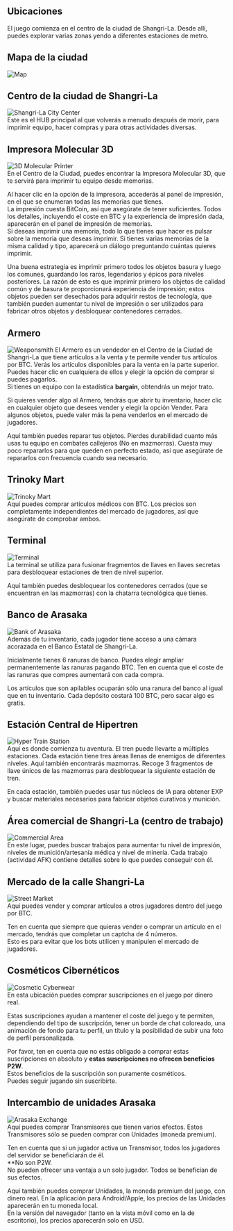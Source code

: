 ## Ubicaciones
El juego comienza en el centro de la ciudad de Shangri-La. Desde allí, puedes explorar varias zonas yendo a diferentes estaciones de metro. 

## Mapa de la ciudad

![Map](/resources/mobile-tutorial/Map.png)

## Centro de la ciudad de Shangri-La  
![Shangri-La City Center](/resources/mobile-tutorial/Shangri-LaCityCenter.png)  
Este es el HUB principal al que volverás a menudo después de morir, para imprimir equipo, hacer compras y para otras actividades diversas.

## Impresora Molecular 3D  
![3D Molecular Printer](/resources/mobile-tutorial/Molecular3DPrinter.png)  
En el Centro de la Ciudad, puedes encontrar la Impresora Molecular 3D, que te servirá para imprimir tu equipo desde memorias.

Al hacer clic en la opción de la impresora, accederás al panel de impresión, en el que se enumeran todas las memorias que tienes.  
La impresión cuesta BitCoin, así que asegúrate de tener suficientes. Todos los detalles, incluyendo el coste en BTC y la experiencia de impresión dada, aparecerán en el panel de impresión de memorias.  
Si deseas imprimir una memoria, todo lo que tienes que hacer es pulsar sobre la memoria que deseas imprimir. Si tienes varias memorias de la misma calidad y tipo, aparecerá un diálogo preguntando cuántas quieres imprimir.  

Una buena estrategia es imprimir primero todos los objetos basura y luego los comunes, guardando los raros, legendarios y épicos para niveles posteriores. La razón de esto es que imprimir primero los objetos de calidad común y de basura te proporcionará experiencia de impresión; estos objetos pueden ser desechados para adquirir restos de tecnología, que también pueden aumentar tu nivel de impresión o ser utilizados para fabricar otros objetos y desbloquear contenedores cerrados.

## Armero  
![Weaponsmith](/resources/mobile-tutorial/WeaponSmith.png) 
El Armero es un vendedor en el Centro de la Ciudad de Shangri-La que tiene artículos a la venta y te permite vender tus artículos por BTC. Verás los artículos disponibles para la venta en la parte superior. Puedes hacer clic en cualquiera de ellos y elegir la opción de comprar si puedes pagarlos.  
Si tienes un equipo con la estadística **bargain**, obtendrás un mejor trato.  

Si quieres vender algo al Armero, tendrás que abrir tu inventario, hacer clic en cualquier objeto que desees vender y elegir la opción Vender. Para algunos objetos, puede valer más la pena venderlos en el mercado de jugadores.

Aquí también puedes reparar tus objetos. Pierdes durabilidad cuanto más usas tu equipo en combates callejeros (No en mazmorras). Cuesta muy poco repararlos para que queden en perfecto estado, así que asegúrate de repararlos con frecuencia cuando sea necesario.

## Trinoky Mart  
![Trinoky Mart](/resources/mobile-tutorial/TrinokyMart.png)  
Aquí puedes comprar artículos médicos con BTC. Los precios son completamente independientes del mercado de jugadores, así que asegúrate de comprobar ambos.  

## Terminal 
![Terminal](/resources/mobile-tutorial/Terminal.png)  
La terminal se utiliza para fusionar fragmentos de llaves en llaves secretas para desbloquear estaciones de tren de nivel superior.

Aquí también puedes desbloquear los contenedores cerrados (que se encuentran en las mazmorras) con la chatarra tecnológica que tienes.

## Banco de Arasaka
![Bank of Arasaka](/resources/mobile-tutorial/BankOfArasaka.png)  
Además de tu inventario, cada jugador tiene acceso a una cámara acorazada en el Banco Estatal de Shangri-La.

Inicialmente tienes 6 ranuras de banco. Puedes elegir ampliar permanentemente las ranuras pagando BTC. Ten en cuenta que el coste de las ranuras que compres aumentará con cada compra.  

Los artículos que son apilables ocuparán sólo una ranura del banco al igual que en tu inventario. Cada depósito costará 100 BTC, pero sacar algo es gratis.  

## Estación Central de Hipertren  
![Hyper Train Station](/resources/mobile-tutorial/HyperTrainCentralStation.png)    
Aquí es donde comienza tu aventura. El tren puede llevarte a múltiples estaciones. Cada estación tiene tres áreas llenas de enemigos de diferentes niveles. Aquí también encontrarás mazmorras. Recoge 3 fragmentos de llave únicos de las mazmorras para desbloquear la siguiente estación de tren.  

En cada estación, también puedes usar tus núcleos de IA para obtener EXP y buscar materiales necesarios para fabricar objetos curativos y munición.

## Área comercial de Shangri-La (centro de trabajo)  
![Commercial Area](/resources/mobile-tutorial/Shangri-LaCommercialArea.png)  
En este lugar, puedes buscar trabajos para aumentar tu nivel de impresión, niveles de munición/artesanía médica y nivel de minería. Cada trabajo (actividad AFK) contiene detalles sobre lo que puedes conseguir con él.

## Mercado de la calle Shangri-La  
![Street Market](/resources/mobile-tutorial/Shangri-LaMarketStreet.png)   
Aquí puedes vender y comprar artículos a otros jugadores dentro del juego por BTC.  

Ten en cuenta que siempre que quieras vender o comprar un artículo en el mercado, tendrás que completar un captcha de 4 números.  
Esto es para evitar que los bots utilicen y manipulen el mercado de jugadores.

## Cosméticos Cibernéticos  
![Cosmetic Cyberwear](/resources/mobile-tutorial/CosmeticCyberwear.png)  
En esta ubicación puedes comprar suscripciones en el juego por dinero real.  

Estas suscripciones ayudan a mantener el coste del juego y te permiten, dependiendo del tipo de suscripción, tener un borde de chat coloreado, una animación de fondo para tu perfil, un título y la posibilidad de subir una foto de perfil personalizada.

Por favor, ten en cuenta que no estás obligado a comprar estas suscripciones en absoluto y **estas suscripciones no ofrecen beneficios P2W**.  
Estos beneficios de la suscripción son puramente cosméticos.  
Puedes seguir jugando sin suscribirte.

## Intercambio de unidades Arasaka
![Arasaka Exchange](/resources/mobile-tutorial/ArasakaUnitExchange.png)  
Aquí puedes comprar Transmisores que tienen varios efectos. Estos Transmisores sólo se pueden comprar con Unidades (moneda premium).  

Ten en cuenta que si un jugador activa un Transmisor, todos los jugadores del servidor se beneficiarán de él.  
**No son P2W.  
No pueden ofrecer una ventaja a un solo jugador. Todos se benefician de sus efectos.  

Aquí también puedes comprar Unidades, la moneda premium del juego, con dinero real.
En la aplicación para Android/Apple, los precios de las Unidades aparecerán en tu moneda local.  
En la versión del navegador (tanto en la vista móvil como en la de escritorio), los precios aparecerán solo en USD.
